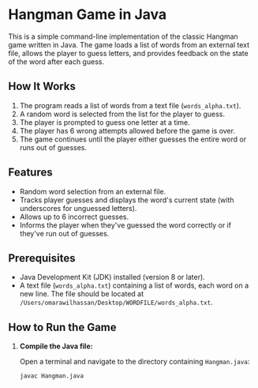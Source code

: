 # Hangman Game in Java

This is a simple command-line implementation of the classic Hangman game written in Java. The game loads a list of words from an external text file, allows the player to guess letters, and provides feedback on the state of the word after each guess.

## How It Works

1. The program reads a list of words from a text file (`words_alpha.txt`).
2. A random word is selected from the list for the player to guess.
3. The player is prompted to guess one letter at a time.
4. The player has 6 wrong attempts allowed before the game is over.
5. The game continues until the player either guesses the entire word or runs out of guesses.

## Features

- Random word selection from an external file.
- Tracks player guesses and displays the word's current state (with underscores for unguessed letters).
- Allows up to 6 incorrect guesses.
- Informs the player when they've guessed the word correctly or if they've run out of guesses.

## Prerequisites

- Java Development Kit (JDK) installed (version 8 or later).
- A text file (`words_alpha.txt`) containing a list of words, each word on a new line. The file should be located at `/Users/omarawilhassan/Desktop/WORDFILE/words_alpha.txt`.

## How to Run the Game

1. **Compile the Java file:**

   Open a terminal and navigate to the directory containing `Hangman.java`:
   ```bash
   javac Hangman.java
